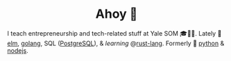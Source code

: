 <h1 align="center">Ahoy 👋</h1>

I teach entrepreneurship and tech-related stuff at Yale SOM 🎓🎒🏫. Lately 💙 [elm](https://elm-lang.org/), [golang](https://golang.org/), SQL ([PostgreSQL](https://www.postgresql.org/)), & _learning_ @[rust-lang](https://www.rust-lang.org/). Formerly 💙 [python](https://www.python.org/) & [nodejs](https://nodejs.org/en/).
